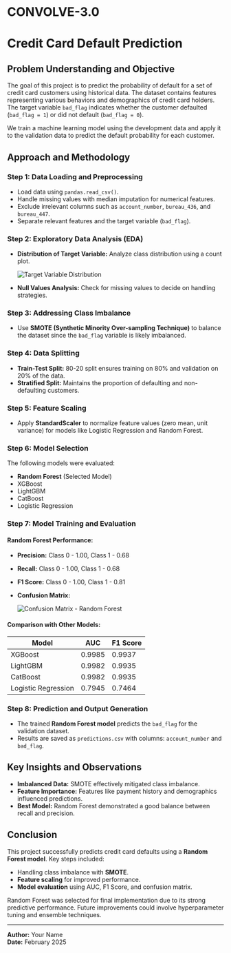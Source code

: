 # CONVOLVE-3.0
# Credit Card Default Prediction

## Problem Understanding and Objective
The goal of this project is to predict the probability of default for a set of credit card customers using historical data. The dataset contains features representing various behaviors and demographics of credit card holders. The target variable `bad_flag` indicates whether the customer defaulted (`bad_flag = 1`) or did not default (`bad_flag = 0`).

We train a machine learning model using the development data and apply it to the validation data to predict the default probability for each customer.

## Approach and Methodology

### Step 1: Data Loading and Preprocessing
- Load data using `pandas.read_csv()`.
- Handle missing values with median imputation for numerical features.
- Exclude irrelevant columns such as `account_number`, `bureau_436`, and `bureau_447`.
- Separate relevant features and the target variable (`bad_flag`).

### Step 2: Exploratory Data Analysis (EDA)
- **Distribution of Target Variable:** Analyze class distribution using a count plot.
  
  ![Target Variable Distribution](image_placeholder)
  
- **Null Values Analysis:** Check for missing values to decide on handling strategies.

### Step 3: Addressing Class Imbalance
- Use **SMOTE (Synthetic Minority Over-sampling Technique)** to balance the dataset since the `bad_flag` variable is likely imbalanced.

### Step 4: Data Splitting
- **Train-Test Split:** 80-20 split ensures training on 80% and validation on 20% of the data.
- **Stratified Split:** Maintains the proportion of defaulting and non-defaulting customers.

### Step 5: Feature Scaling
- Apply **StandardScaler** to normalize feature values (zero mean, unit variance) for models like Logistic Regression and Random Forest.

### Step 6: Model Selection
The following models were evaluated:
- **Random Forest** (Selected Model)
- XGBoost
- LightGBM
- CatBoost
- Logistic Regression

### Step 7: Model Training and Evaluation
#### **Random Forest Performance:**
- **Precision:** Class 0 - 1.00, Class 1 - 0.68
- **Recall:** Class 0 - 1.00, Class 1 - 0.68
- **F1 Score:** Class 0 - 1.00, Class 1 - 0.81
- **Confusion Matrix:**
  
  ![Confusion Matrix - Random Forest](image_placeholder)
  
#### **Comparison with Other Models:**
| Model       | AUC   | F1 Score |
|------------|------|----------|
| XGBoost    | 0.9985 | 0.9937 |
| LightGBM   | 0.9982 | 0.9935 |
| CatBoost   | 0.9982 | 0.9935 |
| Logistic Regression | 0.7945 | 0.7464 |

### Step 8: Prediction and Output Generation
- The trained **Random Forest model** predicts the `bad_flag` for the validation dataset.
- Results are saved as `predictions.csv` with columns: `account_number` and `bad_flag`.

## Key Insights and Observations
- **Imbalanced Data:** SMOTE effectively mitigated class imbalance.
- **Feature Importance:** Features like payment history and demographics influenced predictions.
- **Best Model:** Random Forest demonstrated a good balance between recall and precision.

## Conclusion
This project successfully predicts credit card defaults using a **Random Forest model**. Key steps included:
- Handling class imbalance with **SMOTE**.
- **Feature scaling** for improved performance.
- **Model evaluation** using AUC, F1 Score, and confusion matrix.

Random Forest was selected for final implementation due to its strong predictive performance. Future improvements could involve hyperparameter tuning and ensemble techniques.

---
**Author:** Your Name  
**Date:** February 2025
